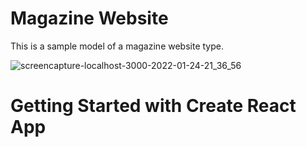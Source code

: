 # Magazine Website
This is a sample model of a magazine website type.

![screencapture-localhost-3000-2022-01-24-21_36_56](https://user-images.githubusercontent.com/67078790/150904509-45f03821-934e-4ac0-9a5c-35096af9fcdf.png)


# Getting Started with Create React App
